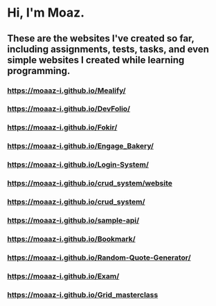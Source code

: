 # Hi, I'm Moaz. 
## These are the websites I've created so far, including assignments, tests, tasks, and even simple websites I created while learning programming.

### https://moaaz-i.github.io/Mealify/
### https://moaaz-i.github.io/DevFolio/
### https://moaaz-i.github.io/Fokir/
### https://moaaz-i.github.io/Engage_Bakery/
### https://moaaz-i.github.io/Login-System/
### https://moaaz-i.github.io/crud_system/website
### https://moaaz-i.github.io/crud_system/
### https://moaaz-i.github.io/sample-api/
### https://moaaz-i.github.io/Bookmark/
### https://moaaz-i.github.io/Random-Quote-Generator/
### https://moaaz-i.github.io/Exam/
### https://moaaz-i.github.io/Grid_masterclass
